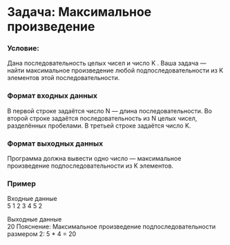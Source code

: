 # Задача: Максимальное произведение
### Условие: 
Дана последовательность целых чисел и число K . Ваша задача — найти максимальное произведение любой подпоследовательности из K  элементов этой последовательности.

### Формат входных данных
В первой строке задаётся число N — длина последовательности.
Во второй строке задаётся последовательность из N целых чисел, разделённых пробелами.
В третьей строке задаётся число K.

### Формат выходных данных
Программа должна вывести одно число — максимальное произведение подпоследовательности из K элементов.

### Пример
Входные данные  
5
1 2 3 4 5
2

Выходные данные  
20
Пояснение: Максимальное произведение подпоследовательности размером 2: 5 * 4 = 20
